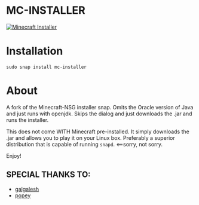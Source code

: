 # MC-INSTALLER

[![Minecraft Installer](https://snapcraft.io/mc-installer/badge.svg)](https://snapcraft.io/mc-installer)

# Installation
`sudo snap install mc-installer`

# About
A fork of the Minecraft-NSG installer snap. Omits the Oracle version of Java and just runs with openjdk. Skips the dialog and just downloads the .jar and runs the installer.

This does not come WITH Minecraft pre-installed. It simply downloads the .jar and allows you to play it on your Linux box. Preferably a superior distribution that is capable of running `snapd`. <==sorry, not sorry.

Enjoy!

## SPECIAL THANKS TO:

* [galgalesh](https://github.com/galgalesh)
* [popey](https://github.com/popey)
